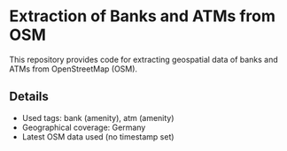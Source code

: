 # Extraction of Banks and ATMs from OSM

This repository provides code for extracting geospatial data of banks and ATMs from OpenStreetMap (OSM).

## Details

- Used tags: bank (amenity), atm (amenity)
- Geographical coverage: Germany
- Latest OSM data used (no timestamp set)